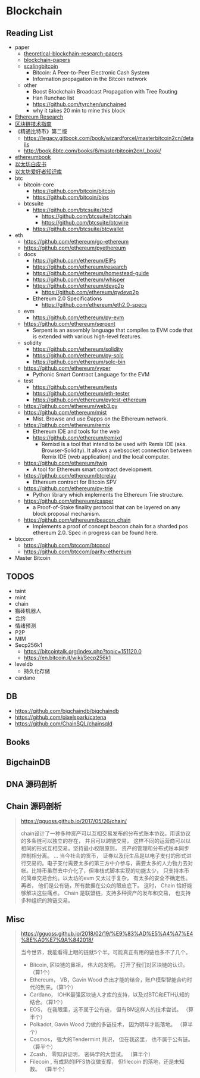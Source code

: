 # Blockchain

## Reading List
+ paper
    * [theoretical-blockchain-research-papers](https://github.com/mathetake/theoretical-blockchain-research-papers)
    * [blockchain-papers](https://github.com/decrypto-org/blockchain-papers)
    * [scalingbitcoin](https://scalingbitcoin.org/papers/)
        - Bitcoin: A Peer-to-Peer Electronic Cash System
        - Information propagation in the Bitcoin network
    * other
        - Boost Blockchain Broadcast Propagation with Tree Routing
        - Han Runchao list
        - https://github.com/tyrchen/unchained
        - why it takes 20 min to mine this block
+ [Ethereum Research](https://ethresear.ch/)
+ [区块链技术指南](https://yeasy.gitbooks.io/blockchain_guide/content/)
+ 《精通比特币》第二版
    * https://legacy.gitbook.com/book/wizardforcel/masterbitcoin2cn/details
    * http://book.8btc.com/books/6/masterbitcoin2cn/_book/
+ [ethereumbook](https://github.com/ethereumbook/ethereumbook)
+ [以太坊白皮书](https://github.com/ethereum/wiki/wiki/%5B%E4%B8%AD%E6%96%87%5D-%E4%BB%A5%E5%A4%AA%E5%9D%8A%E7%99%BD%E7%9A%AE%E4%B9%A6)
+ [以太坊爱好者知识库](https://ethfans.org/wikis/Home)
+ btc
    * bitcoin-core
        - https://github.com/bitcoin/bitcoin
        - https://github.com/bitcoin/bips
    * btcsuite
        - https://github.com/btcsuite/btcd
            + https://github.com/btcsuite/btcchain
            + https://github.com/btcsuite/btcwire
        - https://github.com/btcsuite/btcwallet
+ eth
    * https://github.com/ethereum/go-ethereum
    * https://github.com/ethereum/pyethereum
    * docs
        - https://github.com/ethereum/EIPs
        - https://github.com/ethereum/research
        - https://github.com/ethereum/homestead-guide
        - https://github.com/ethereum/whisper
        - https://github.com/ethereum/devp2p
            + https://github.com/ethereum/pydevp2p
        - Ethereum 2.0 Specifications
            + https://github.com/ethereum/eth2.0-specs
    * evm
        - https://github.com/ethereum/py-evm
    * https://github.com/ethereum/serpent
        - Serpent is an assembly language that compiles to EVM code that is extended with various high-level features. 
    * solidity
        - https://github.com/ethereum/solidity
        - https://github.com/ethereum/py-solc
        - https://github.com/ethereum/solc-bin
    * https://github.com/ethereum/vyper
        - Pythonic Smart Contract Language for the EVM
    * test
        - https://github.com/ethereum/tests
        - https://github.com/ethereum/eth-tester
        - https://github.com/ethereum/pytest-ethereum
    * https://github.com/ethereum/web3.py
    * https://github.com/ethereum/mist
        - Mist. Browse and use Ðapps on the Ethereum network. 
    * https://github.com/ethereum/remix
        - Ethereum IDE and tools for the web
        - https://github.com/ethereum/remixd
            + Remixd is a tool that intend to be used with Remix IDE (aka. Browser-Solidity). It allows a websocket connection between Remix IDE (web application) and the local computer.
    * https://github.com/ethereum/twig
        - A tool for Ethereum smart contract development.
    * https://github.com/ethereum/btcrelay
        - Ethereum contract for Bitcoin SPV
    * https://github.com/ethereum/py-trie
        - Python library which implements the Ethereum Trie structure.
    * https://github.com/ethereum/casper
        - a Proof-of-Stake finality protocol that can be layered on any block proposal mechanism.
    * https://github.com/ethereum/beacon_chain
        - Implements a proof of concept beacon chain for a sharded pos ethereum 2.0. Spec in progress can be found here.
+ btccom
    * https://github.com/btccom/btcpool
    * https://github.com/btccom/parity-ethereum
+ Master Bitcoin


## TODOS
+ taint
+ mint
+ chain
+ 搬砖机器人
+ 合约
+ 情绪预测
+ P2P
+ MIM
+ Secp256k1
    * https://bitcointalk.org/index.php?topic=151120.0
    * https://en.bitcoin.it/wiki/Secp256k1
+ leveldb
    * 持久化存储
+ cardano

## DB
+ https://github.com/bigchaindb/bigchaindb
+ https://github.com/pixelspark/catena
+ https://github.com/ChainSQL/chainsqld

<!-- 
## Soul-Rose
+ [以太坊私链](https://mp.weixin.qq.com/s?__biz=MzUzNTEwODM4OA==&mid=2247483747&idx=2&sn=e270c52cbea73654a08162e9a4833252&chksm=fa8bcf28cdfc463e6a45446e95e1a3461e302a48cae3af10b72cec8ae19f423a0a5c7ccfbf22&mpshare=1&scene=1&srcid=0323kCmh8uIp2uaN58GQUyfT&pass_ticket=xsclNig29Kt4k90qrIoVlF1vVltuq2IlP%2F3tszP3fSMRPVayWjSDx1mu5YdzNe7I#rd)
+ https://mp.weixin.qq.com/s?__biz=MzUzNTEwODM4OA==&mid=2247483740&idx=1&sn=07181641332359c45b64384eb8fc081b&chksm=fa8bcf17cdfc4601e2d46cd3d22fdf4b075f34452472ed107f59c0a9a1415ecd59e6dfd5162f&scene=0&pass_ticket=xsclNig29Kt4k90qrIoVlF1vVltuq2IlP%2F3tszP3fSMRPVayWjSDx1mu5YdzNe7I#rd
+ http://cj.sina.com.cn/articles/view/2506401175/9564a5970010046ph
+ https://mp.weixin.qq.com/s?__biz=MzU2MTE1NDk2Mg==&mid=2247484662&idx=1&sn=b2d9c242e7fa993a5beb793deea47172&chksm=fc7c5a0bcb0bd31d1944ae007eb1bbd2ca0d2a1bfa97f68bb15e126c9b742d588e0089b3354d&mpshare=1&scene=1&srcid=0313kihjkq6Yv0UEpydGN2y6&pass_ticket=xsclNig29Kt4k90qrIoVlF1vVltuq2IlP%2F3tszP3fSMRPVayWjSDx1mu5YdzNe7I#rd
+ https://steemit.com/cn-cryptocurrency/@peipei/cryptokitties
+ http://www.icokan.com/portal.php?mod=view&aid=6052
+ https://ethfans.org/posts/how-to-code-your-own-cryptokitties-style-game-on-ethereum
+ https://zhuanlan.zhihu.com/p/32380985
+ https://blog.csdn.net/pure_lady/article/details/78768546
+ Firstblood、GameCredits、Bitcrystals
+ [24小时全球交易TOP3，2周总流水780ETH，复盘新年第一款国产区块链游戏](https://mp.weixin.qq.com/s?__biz=MjM5Njc5MjgyMA==&mid=2989658332&idx=1&sn=c37a238202cbdb18dd529279d35e7a2d&chksm=9125e047a65269514f43b0e8d29f893ea24b23341aafa96d3289937d74b0bbcc73bbbe33ec5f&mpshare=1&scene=1&srcid=03118jbSJvJvYyIzFgs3yYH5&pass_ticket=xsclNig29Kt4k90qrIoVlF1vVltuq2IlP%2F3tszP3fSMRPVayWjSDx1mu5YdzNe7I#rd)
+ [「以太猫」不是区块链游戏，这些才是 | 36氪新风向](https://mp.weixin.qq.com/s?__biz=MzI2NDk5NzA0Mw==&mid=2247506101&idx=1&sn=c0caee8a9b2aa0980e201317b9dde7d0&chksm=eaa68969ddd1007fe8f3010a9c99200e38723988dfac4622a43a7738361669bc752d0b445b3b&scene=0&pass_ticket=xsclNig29Kt4k90qrIoVlF1vVltuq2IlP%2F3tszP3fSMRPVayWjSDx1mu5YdzNe7I#rd)
 -->

## Books

## BigchainDB

## DNA 源码剖析

## Chain 源码剖析

> https://gguoss.github.io/2017/05/26/chain/
> 
> chain设计了一种多种资产可以互相交易发布的分布式账本协议。用该协议的多条链可以独立的存在， 并且可以跨链交易， 这样不同的运营商可以以相同的形式互相交易。坚持最小权限原则， 资产的管理和分布式账本同步控制相分离。
> ...
> 当今社会的货币， 证券以及衍生品是以电子支付的形式进行交易的。电子支付需要太多的第三方中介参与，需要太多的人力物力去对帐。比特币虽然去中介化了，但堆栈式脚本实现的功能太少， 只支持本币的简单交易合约。以太坊的evm 又太过于复杂， 有太多的安全不确定性。再者， 他们是公有链，所有数据在公众的眼皮底下。 这时， Chain 恰好能够解决这些痛点。 Chain 是联盟链，支持多种资产的发布和交易， 也支持多种组织的跨链交易。


## Misc
> https://gguoss.github.io/2018/02/19/%E9%83%AD%E5%A4%A7%E4%BE%A0%E7%9A%842018/
> 
> 当今世界，我能看得上眼的链就5个半。可能真正有用的链也多不了几个。
> 
> + Bitcoin, 区块链的鼻祖， 伟大的发明， 打开了我们对区块链的认识。（算1个）
> + Ethereum， VB，Gavin Wood 杰出才能的结合，账户模型智能合约时代的到来。（算1个）
> + Cardano， IOHK最强区块链人才库的支持，以及对BTC和ETH认知的结合。（算1个）
> + EOS， 在我眼里，这不属于公有链， 但有BM这样人的技术尝试。 （算半个）
> + Polkadot, Gavin Wood 力做的多链技术， 因为明年才能落地。 （算半个）
> + Cosmos， 强大的Tendermint 共识， 但在我这里， 也不属于公有链。 （算半个）
> + Zcash， 零知识证明， 密码学的大尝试。 （算半个）
> + Filecoin , 有成熟的IPFS协议做支撑， 但filecoin 的落地，还是未知数。 （算半个）


